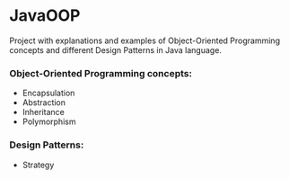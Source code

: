 # JavaOOP

Project with explanations and examples of Object-Oriented Programming concepts and different Design Patterns in Java language.

### Object-Oriented Programming concepts:

- Encapsulation
- Abstraction
- Inheritance
- Polymorphism

### Design Patterns:

- Strategy